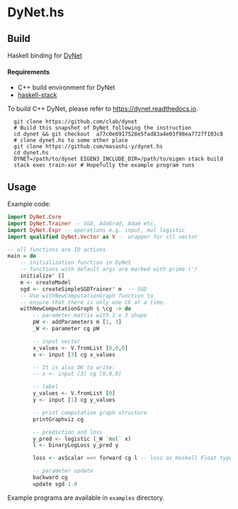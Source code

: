 # DyNet.hs

## Build

Haskell binding for [DyNet](https://github.com/clab/dynet)

#### Requirements
- C++ build environment for DyNet
- [haskell-stack](https://www.haskellstack.org)

To build C++ DyNet, please refer to https://dynet.readthedocs.io.

```shell
  git clone https://github.com/clab/dynet
  # Build this snapshot of DyNet following the instruction
  cd dynet && git checkout  a77c0e6917528e5fad83a4e03f98ea7727f103c8
  # clone dynet.hs to some other place
  git clone https://github.com/masashi-y/dynet.hs
  cd dynet.hs
  DYNET=/path/to/dynet EIGEN3_INCLUDE_DIR=/path/to/eigen stack build
  stack exec train-xor # Hopefully the example program runs

```

## Usage

Example code:
```haskell
import DyNet.Core
import DyNet.Trainer -- SGD, AdaGrad, Adam etc.
import DyNet.Expr -- operations e.g. input, mul logistic
import qualified DyNet.Vector as V -- wrapper for stl vector

-- all functions are IO actions
main = do
    -- initialization function in DyNet
    -- functions with default args are marked with prime (')
    initialize' []
    m <- createModel
    sgd <- createSimpleSGDTrainer' m  -- SGD
    -- Use withNewComputationGraph function to
    -- ensure that there is only one CG at a time.
    withNewComputationGraph $ \cg -> do
        -- parameter matrix with 1 x 3 shape
        pW <- addParameters m [1, 3]
        _W <- parameter cg pW

        -- input vector
        x_values <- V.fromList [0,0,0]
        x <- input [3] cg x_values

        -- It is also OK to write:
        -- x <- input [3] cg [0,0,0]

        -- label
        y_values <- V.fromList [0]
        y <- input [1] cg y_values

        -- print computation graph structure
        printGraphviz cg

        -- prediction and loss
        y_pred <- logistic (_W `mul` x)
        l <- binaryLogLoss y_pred y

        loss <- asScalar =<< forward cg l -- loss as Haskell Float type

        -- parameter update
        backward cg
        update sgd 1.0
```

Example programs are available in `examples` directory.
